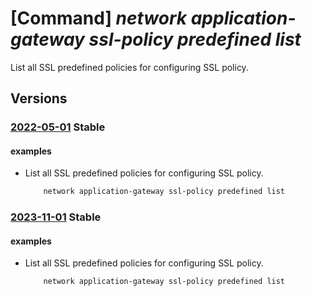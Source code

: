 # [Command] _network application-gateway ssl-policy predefined list_

List all SSL predefined policies for configuring SSL policy.

## Versions

### [2022-05-01](/Resources/mgmt-plane/L3N1YnNjcmlwdGlvbnMve30vcHJvdmlkZXJzL21pY3Jvc29mdC5uZXR3b3JrL2FwcGxpY2F0aW9uZ2F0ZXdheWF2YWlsYWJsZXNzbG9wdGlvbnMvZGVmYXVsdC9wcmVkZWZpbmVkcG9saWNpZXM=/2022-05-01.xml) **Stable**

<!-- mgmt-plane /subscriptions/{}/providers/microsoft.network/applicationgatewayavailablessloptions/default/predefinedpolicies 2022-05-01 -->

#### examples

- List all SSL predefined policies for configuring SSL policy.
    ```bash
        network application-gateway ssl-policy predefined list
    ```

### [2023-11-01](/Resources/mgmt-plane/L3N1YnNjcmlwdGlvbnMve30vcHJvdmlkZXJzL21pY3Jvc29mdC5uZXR3b3JrL2FwcGxpY2F0aW9uZ2F0ZXdheWF2YWlsYWJsZXNzbG9wdGlvbnMvZGVmYXVsdC9wcmVkZWZpbmVkcG9saWNpZXM=/2023-11-01.xml) **Stable**

<!-- mgmt-plane /subscriptions/{}/providers/microsoft.network/applicationgatewayavailablessloptions/default/predefinedpolicies 2023-11-01 -->

#### examples

- List all SSL predefined policies for configuring SSL policy.
    ```bash
        network application-gateway ssl-policy predefined list
    ```
